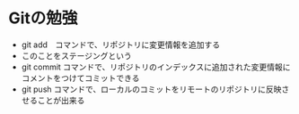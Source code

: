 # Gitの勉強
- git add　コマンドで、リポジトリに変更情報を追加する
- このことをステージングという
- git commit コマンドで、リポジトリのインデックスに追加された変更情報にコメントをつけてコミットできる
- git push コマンドで、ローカルのコミットをリモートのリポジトリに反映させることが出来る
